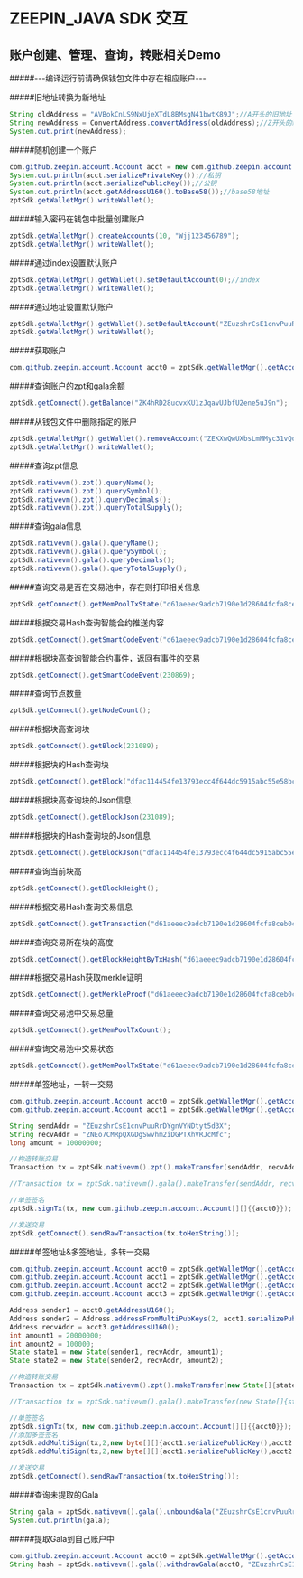 # ZEEPIN_JAVA SDK 交互
## 账户创建、管理、查询，转账相关Demo
#####---编译运行前请确保钱包文件中存在相应账户---

#####旧地址转换为新地址
```java
String oldAddress = "AVBokCnLS9NxUjeXTdL8BMsgN41bwtK89J";//A开头的旧地址
String newAddress = ConvertAddress.convertAddress(oldAddress);//Z开头的新地址
System.out.print(newAddress);
```
#####随机创建一个账户
```java
com.github.zeepin.account.Account acct = new com.github.zeepin.account.Account(zptSdk.defaultSignScheme);
System.out.println(acct.serializePrivateKey());//私钥
System.out.println(acct.serializePublicKey());//公钥
System.out.println(acct.getAddressU160().toBase58());//base58地址
zptSdk.getWalletMgr().writeWallet();
```
#####输入密码在钱包中批量创建账户
```java
zptSdk.getWalletMgr().createAccounts(10, "Wjj123456789");
zptSdk.getWalletMgr().writeWallet();
```
#####通过index设置默认账户
```java
zptSdk.getWalletMgr().getWallet().setDefaultAccount(0);//index
zptSdk.getWalletMgr().writeWallet();
```
#####通过地址设置默认账户
```java
zptSdk.getWalletMgr().getWallet().setDefaultAccount("ZEuzshrCsE1cnvPuuRrDYgnVYNDtyt5d3X");//address
zptSdk.getWalletMgr().writeWallet();
```
#####获取账户
```java
com.github.zeepin.account.Account acct0 = zptSdk.getWalletMgr().getAccount("ZEuzshrCsE1cnvPuuRrDYgnVYNDtyt5d3X","Wjj123456789");
```
#####查询账户的zpt和gala余额
```java
zptSdk.getConnect().getBalance("ZK4hRD28ucvxKU1zJqavUJbfU2ene5uJ9n");
```
#####从钱包文件中删除指定的账户
```java
zptSdk.getWalletMgr().getWallet().removeAccount("ZEKXwQwUXbsLmMMyc31vQoCuNzhLYwN27h");
zptSdk.getWalletMgr().writeWallet();
```
#####查询zpt信息
```java
zptSdk.nativevm().zpt().queryName();
zptSdk.nativevm().zpt().querySymbol();
zptSdk.nativevm().zpt().queryDecimals();
zptSdk.nativevm().zpt().queryTotalSupply();
```
#####查询gala信息
```java
zptSdk.nativevm().gala().queryName();
zptSdk.nativevm().gala().querySymbol();
zptSdk.nativevm().gala().queryDecimals();
zptSdk.nativevm().gala().queryTotalSupply();
```
#####查询交易是否在交易池中，存在则打印相关信息
```java
zptSdk.getConnect().getMemPoolTxState("d61aeeec9adcb7190e1d28604fcfa8ceb0cddf785eceec269313e967a16a9e38");
```
#####根据交易Hash查询智能合约推送内容
```java
zptSdk.getConnect().getSmartCodeEvent("d61aeeec9adcb7190e1d28604fcfa8ceb0cddf785eceec269313e967a16a9e38");
```
#####根据块高查询智能合约事件，返回有事件的交易
```java
zptSdk.getConnect().getSmartCodeEvent(230869);
```
#####查询节点数量
```java
zptSdk.getConnect().getNodeCount();
```
#####根据块高查询块
```java
zptSdk.getConnect().getBlock(231089);	
```
#####根据块的Hash查询块
```java
zptSdk.getConnect().getBlock("dfac114454fe13793ecc4f644dc5915abc55e58bcf4684dfddf718dc681ddf98");
```
#####根据块高查询块的Json信息
```java
zptSdk.getConnect().getBlockJson(231089);	
```
#####根据块的Hash查询块的Json信息
```java
zptSdk.getConnect().getBlockJson("dfac114454fe13793ecc4f644dc5915abc55e58bcf4684dfddf718dc681ddf98");
```
#####查询当前块高
```java
zptSdk.getConnect().getBlockHeight();
```
#####根据交易Hash查询交易信息
```java
zptSdk.getConnect().getTransaction("d61aeeec9adcb7190e1d28604fcfa8ceb0cddf785eceec269313e967a16a9e38");
```
#####查询交易所在块的高度
```java
zptSdk.getConnect().getBlockHeightByTxHash("d61aeeec9adcb7190e1d28604fcfa8ceb0cddf785eceec269313e967a16a9e38");
```
#####根据交易Hash获取merkle证明
```java
zptSdk.getConnect().getMerkleProof("d61aeeec9adcb7190e1d28604fcfa8ceb0cddf785eceec269313e967a16a9e38");
```
#####查询交易池中交易总量
```java
zptSdk.getConnect().getMemPoolTxCount();
```
#####查询交易池中交易状态
```java
zptSdk.getConnect().getMemPoolTxState("d61aeeec9adcb7190e1d28604fcfa8ceb0cddf785eceec269313e967a16a9e38");
```
#####单签地址，一转一交易
```java
com.github.zeepin.account.Account acct0 = zptSdk.getWalletMgr().getAccount("ZEuzshrCsE1cnvPuuRrDYgnVYNDtyt5d3X","Wjj123456789");
com.github.zeepin.account.Account acct1 = zptSdk.getWalletMgr().getAccount("ZNEo7CMRpQXGDgSwvhm2iDGPTXhVRJcMfc","Wjj123456789");

String sendAddr = "ZEuzshrCsE1cnvPuuRrDYgnVYNDtyt5d3X";
String recvAddr = "ZNEo7CMRpQXGDgSwvhm2iDGPTXhVRJcMfc";
long amount = 10000000;

//构造转账交易
Transaction tx = zptSdk.nativevm().zpt().makeTransfer(sendAddr, recvAddr, amount, sendAddr, 20000, 1); //转zpt

//Transaction tx = zptSdk.nativevm().gala().makeTransfer(sendAddr, recvAddr, amount, sendAddr, 20000, 1); //转gala

//单签签名
zptSdk.signTx(tx, new com.github.zeepin.account.Account[][]{{acct0}});

//发送交易
zptSdk.getConnect().sendRawTransaction(tx.toHexString());
```
#####单签地址&多签地址，多转一交易
```java
com.github.zeepin.account.Account acct0 = zptSdk.getWalletMgr().getAccount("ZEuzshrCsE1cnvPuuRrDYgnVYNDtyt5d3X","Wjj123456789");					
com.github.zeepin.account.Account acct1 = zptSdk.getWalletMgr().getAccount("ZNEo7CMRpQXGDgSwvhm2iDGPTXhVRJcMfc","Wjj123456789");
com.github.zeepin.account.Account acct2 = zptSdk.getWalletMgr().getAccount("ZFPE3GjRRW958TAizn8iLdjYZevbVu7isT","Wjj123456789");
com.github.zeepin.account.Account acct3 = zptSdk.getWalletMgr().getAccount("ZZTf9Pbnkr4F1eRe19AUDKhjBUyxjsE6ZR","Wjj123456789");			

Address sender1 = acct0.getAddressU160();
Address sender2 = Address.addressFromMultiPubKeys(2, acct1.serializePublicKey(), acct2.serializePublicKey());
Address recvAddr = acct3.getAddressU160();
int amount1 = 20000000;
int amount2 = 100000;
State state1 = new State(sender1, recvAddr, amount1);
State state2 = new State(sender2, recvAddr, amount2);	

//构造转账交易
Transaction tx = zptSdk.nativevm().zpt().makeTransfer(new State[]{state1,state2},sender1.toBase58(),20000,1); //转zpt

//Transaction tx = zptSdk.nativevm().gala().makeTransfer(new State[]{state1,state2},sender1.toBase58(),20000,1); //转gala

//单签签名
zptSdk.signTx(tx, new com.github.zeepin.account.Account[][]{{acct0}});
//添加多签签名
zptSdk.addMultiSign(tx,2,new byte[][]{acct1.serializePublicKey(),acct2.serializePublicKey()},acct1);
zptSdk.addMultiSign(tx,2,new byte[][]{acct1.serializePublicKey(),acct2.serializePublicKey()},acct2);	

//发送交易
zptSdk.getConnect().sendRawTransaction(tx.toHexString());
```
#####查询未提取的Gala
```java
String gala = zptSdk.nativevm().gala().unboundGala("ZEuzshrCsE1cnvPuuRrDYgnVYNDtyt5d3X");
System.out.println(gala);
```
#####提取Gala到自己账户中
```java
com.github.zeepin.account.Account acct0 = zptSdk.getWalletMgr().getAccount("ZEuzshrCsE1cnvPuuRrDYgnVYNDtyt5d3X","Wjj123456789");
String hash = zptSdk.nativevm().gala().withdrawGala(acct0, "ZEuzshrCsE1cnvPuuRrDYgnVYNDtyt5d3X", 100000, acct0, 20000, 1);
```


